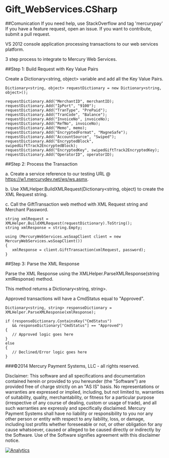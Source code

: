 Gift_WebServices.CSharp
====================

##Comunication
If you need help, use StackOverflow and tag 'mercurypay'
If you have a feature request, open an issue.
If you want to contribute, submit a pull request.

VS 2012 console application processing transactions to our web services platform.

3 step process to integrate to Mercury Web Services.

##Step 1: Build Request with Key Value Pairs
  
Create a Dictionary&lt;string, object&gt; variable and add all the Key Value Pairs.
  
```
Dictionary<string, object> requestDictionary = new Dictionary<string, object>();

requestDictionary.Add("MerchantID", merchantID);
requestDictionary.Add("IpPort", "9100");
requestDictionary.Add("TranType", "PrePaid");
requestDictionary.Add("TranCode", "Balance");
requestDictionary.Add("InvoiceNo", invoiceNo);
requestDictionary.Add("RefNo", invoiceNo);
requestDictionary.Add("Memo", memo);
requestDictionary.Add("EncryptedFormat", "MagneSafe");
requestDictionary.Add("AccountSource", "Swiped");
requestDictionary.Add("EncryptedBlock", swipedGiftTrack2EncryptedBlock);
requestDictionary.Add("EncryptedKey", swipedGiftTrack2EncryptedKey);
requestDictionary.Add("OperatorID", operatorID);
```
  
##Step 2: Process the Transaction

a. Create a service reference to our testing URL @ https://w1.mercurydev.net/ws/ws.asmx.

b. Use XMLHelper.BuildXMLRequest(Dictionary<string, object) to create the XML Request string.

c. Call the GiftTransaction web method with XML Request string and Merchant Password.

```
string xmlRequest = XMLHelper.BuildXMLRequest(requestDictionary).ToString();
string xmlResponse = string.Empty;

using (MercuryWebServices.wsSoapClient client = new MercuryWebServices.wsSoapClient())
{
   xmlResponse = client.GiftTransaction(xmlRequest, password);
}
```

##Step 3: Parse the XML Response

Parse the XML Response using the XMLHelper.ParseXMLResponse(string xmlResponse) method.

This method returns a Dictionary&lt;string, string&gt;.

Approved transactions will have a CmdStatus equal to "Approved".

```
Dictionary<string, string> responseDictionary = XMLHelper.ParseXMLResponse(xmlResponse);

if (responseDictionary.ContainsKey("CmdStatus")
   && responseDictionary["CmdStatus"] == "Approved")
{
   // Approved logic goes here
}
else
{
   // Declined/Error logic goes here
}
```

###©2014 Mercury Payment Systems, LLC - all rights reserved.

Disclaimer:
This software and all specifications and documentation contained herein or provided to you hereunder (the "Software") are provided free of charge strictly on an "AS IS" basis. No representations or warranties are expressed or implied, including, but not limited to, warranties of suitability, quality, merchantability, or fitness for a particular purpose (irrespective of any course of dealing, custom or usage of trade), and all such warranties are expressly and specifically disclaimed. Mercury Payment Systems shall have no liability or responsibility to you nor any other person or entity with respect to any liability, loss, or damage, including lost profits whether foreseeable or not, or other obligation for any cause whatsoever, caused or alleged to be caused directly or indirectly by the Software. Use of the Software signifies agreement with this disclaimer notice.

[![Analytics](https://ga-beacon.appspot.com/UA-1785046-18/WebServices.CSharp/readme?pixel)](https://github.com/MercuryPay)
